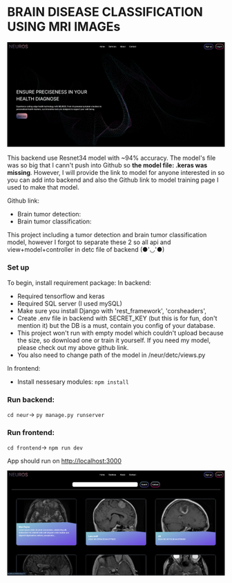 # BRAIN DISEASE CLASSIFICATION USING MRI IMAGEs
![alt](./asset/p1.png)

This backend use Resnet34 model with ~94% accuracy. The model's file was so big that I cann't push into Github so **the model file: .keras was missing**. However, I will provide the link to model for anyone interested in so you can add into backend and also the Github link to model training page I used to make that model.

Github link:
- Brain tumor detection: 
- Brain tumor classification:

This project including a tumor detection and brain tumor classification model, however I forgot to separate these 2 so all api and view+model+controller in detc file of backend (●'◡'●)

### Set up
To begin, install requirement package:
In backend:
- Required tensorflow and keras
- Required SQL server (I used mySQL)
- Make sure you install Django with
    'rest_framework',
    'corsheaders',
- Create .env file in backend with SECRET_KEY (but this is for fun, don't mention it) but the DB is a must, contain you config of your database.
- This project won't run with empty model which couldn't upload because the size, so download one or train it yourself. If you need my model, please check out my above github link.
- You also need to change path of the model in /neur/detc/views.py

In frontend:
- Install nessesary modules: `npm install`

### Run backend:
`cd neur`-> `py manage.py runserver`

### Run frontend:
`cd frontend`-> `npm run dev`

App should run on [http://localhost:3000](http://localhost:3000)

![alt](./asset/p3.png)